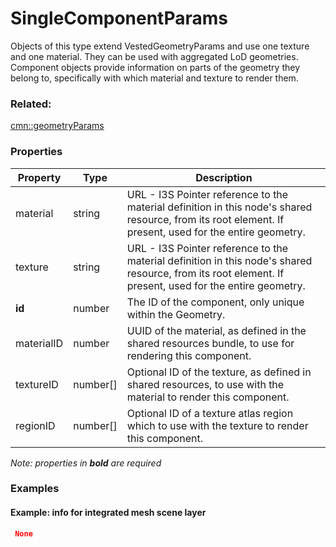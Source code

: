 # SingleComponentParams

Objects of this type extend VestedGeometryParams and use one texture and one material. They can be used with aggregated LoD geometries. Component objects provide information on parts of the geometry they belong to, specifically with which material and texture to render them.

### Related:

[cmn::geometryParams](geometryParams.cmn.md)
### Properties

| Property | Type | Description |
| --- | --- | --- |
| material | string | URL - I3S Pointer reference to the material definition in this node's shared resource, from its root element. If present, used for the entire geometry. |
| texture | string | URL - I3S Pointer reference to the material definition in this node's shared resource, from its root element. If present, used for the entire geometry. |
| **id** | number | The ID of the component, only unique within the Geometry. |
| materialID | number | UUID of the material, as defined in the shared resources bundle, to use for rendering this component. |
| textureID | number[] | Optional ID of the texture, as defined in shared resources, to use with the material to render this component. |
| regionID | number[] | Optional ID of a texture atlas region which to use with the texture to render this component. |

*Note: properties in **bold** are required*

### Examples 

#### Example:  info for integrated mesh scene layer 

```json
 None 
```


